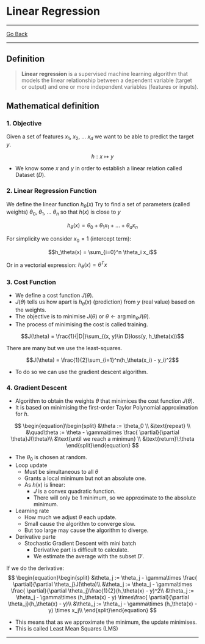 # Linear Regression
---
[Go Back](UNIOVI/3S2_IntSys/README.md)

---
## Definition

> **Linear regression** is a supervised machine learning algorithm that models the linear relationship between a dependent variable (target or output) and one or more independent variables (features or inputs).

## Mathematical definition
### 1. Objective
Given a set of features $x_1$, $x_2$, ... $x_d$ we want to be able to predict the target $y$.

$$h:x\mapsto y$$

- We know some $x$ and $y$  in order to establish a linear relation called Dataset ($D$).
### 2. Linear Regression Function
We define the linear function $h_\theta(x)$
Try to find a set of parameters (called weights) $\theta_0$, $\theta_1$, ... $\theta_n$ so that $h(x)$ is close to $y$

$$h_\theta(x) = \theta_0 + \theta_1 x_1 + ... + \theta_d x_n$$

For simplicity we consider $x_0 = 1$ (intercept term):

$$h_\theta(x) = \sum_{i=0}^n \theta_i x_i$$

Or in a vectorial expression: $h_\theta(x) = \theta^Tx$
### 3. Cost Function
- We define a cost function $J(\theta)$.
- $J(\theta)$ tells us how apart is $h_\theta(x)$ (prediction) from $y$ (real value) based on the weights.
- The objective is to minimise $J(\theta)$ or $\theta \leftarrow \arg\min_\theta J(\theta)$.
- The process of minimising the cost is called training.

$$J(\theta) = \frac{1}{|D|}\sum_{(x, y)\in D}loss(y, h_\theta(x))$$

There are many but we use the least-squares.

$$J(\theta) = \frac{1}{2}\sum_{i=1}^n(h_\theta(x_i) - y_i)^2$$

- To do so we can use the gradient descent algorithm.
### 4. Gradient Descent
- Algorithm to obtain the weights $\theta$ that minimices the cost function $J(\theta)$.
- It is based on minimising the first-order Taylor Polynomial approximation for $h$.

$$
\begin{equation}\begin{split}
&\theta := \theta_0 \\
&\text{repeat} \\
&\quad\theta := \theta - \gamma\times \frac{
\partial}{\partial \theta}J(\theta)\\
&\text{until we reach a minimun} \\
&\text{return}\:\theta
\end{split}\end{equation}
$$

- The $\theta_0$ is chosen at random.
- Loop update
	- Must be simultaneous to all $\theta$
	- Grants a local minimum but not an absolute one.
	- As $h(x)$ is linear:
		- $J$ is a convex quadratic function.
		- There will only be 1 minimum, so we approximate to the absolute minimum.
- Learning rate
	- How much we adjust $\theta$ each update.
	- Small cause the algorithm to converge slow.
	- But too large may cause the algorithm to diverge.
- Derivative parte
	- Stochastic Gradient Descent with mini batch
		- Derivative part is difficult to calculate.
		- We estimate the average with the subset $D'$.

If we do the derivative:
$$
\begin{equation}\begin{split}
&\theta_j := \theta_j - \gamma\times \frac{
\partial}{\partial \theta_j}J(\theta)\\
&\theta_j := \theta_j - \gamma\times \frac{
\partial}{\partial \theta_j}\frac{1}{2}(h_\theta(x) - y)^2\\
&\theta_j := \theta_j - \gamma\times (h_\theta(x) - y) \times\frac{
\partial}{\partial \theta_j}(h_\theta(x) - y)\\
&\theta_j := \theta_j - \gamma\times (h_\theta(x) - y) \times x_j\\
\end{split}\end{equation}
$$

- This means that as we approximate the minimum, the update minimises.
- This is called Least Mean Squares (LMS)
---